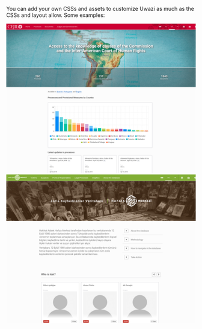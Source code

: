 You can add your own CSSs and assets to customize Uwazi as much as the CSSs and layout allow. Some examples:

<img src="https://github.com/huridocs/uwazi-assets/blob/master/wiki/screenshots/customization-cejil.png" width="600" /> <img src="https://github.com/huridocs/uwazi-assets/blob/master/wiki/screenshots/customization-zorlakay.png" width="600" />